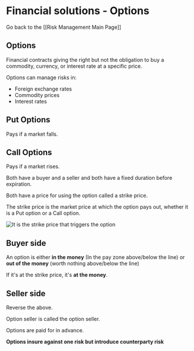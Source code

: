 # Financial solutions - Options

Go back to the [[Risk Management Main Page]]

## Options

Financial contracts giving the right but not the obligation to buy a commodity, currency, or interest rate at a specific price.

Options can manage risks in:

- Foreign exchange rates
- Commodity prices
- Interest rates

## Put Options

Pays if a market falls.

## Call Options

Pays if a market rises.


Both have a buyer and a seller and both have a fixed duration before expiration. 

Both have a price for using the option called a strike price.

The strike price is the market price at which the option pays out, whether it is a Put option or a Call option.

![It is the strike price that triggers the option](https://i.imgur.com/Tb02vBx.png)

## Buyer side

An option is either **in the money** (In the pay zone above/below the line) or **out of the money** (worth nothing above/below the line)

If it's at the strike price, it's **at the money**.

## Seller side

Reverse the above.

Option seller is called the option seller.

Options are paid for in advance.

**Options insure against one risk but introduce counterparty risk**